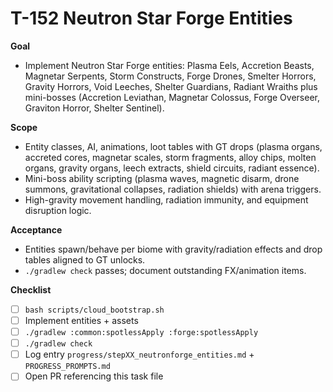 # T-152 Neutron Star Forge Entities

**Goal**

- Implement Neutron Star Forge entities: Plasma Eels, Accretion Beasts, Magnetar Serpents, Storm Constructs, Forge Drones, Smelter Horrors, Gravity Horrors, Void Leeches, Shelter Guardians, Radiant Wraiths plus mini-bosses (Accretion Leviathan, Magnetar Colossus, Forge Overseer, Graviton Horror, Shelter Sentinel).

**Scope**

- Entity classes, AI, animations, loot tables with GT drops (plasma organs, accreted cores, magnetar scales, storm fragments, alloy chips, molten organs, gravity organs, leech extracts, shield circuits, radiant essence).
- Mini-boss ability scripting (plasma waves, magnetic disarm, drone summons, gravitational collapses, radiation shields) with arena triggers.
- High-gravity movement handling, radiation immunity, and equipment disruption logic.

**Acceptance**

- Entities spawn/behave per biome with gravity/radiation effects and drop tables aligned to GT unlocks.
- `./gradlew check` passes; document outstanding FX/animation items.

**Checklist**

- [ ] `bash scripts/cloud_bootstrap.sh`
- [ ] Implement entities + assets
- [ ] `./gradlew :common:spotlessApply :forge:spotlessApply`
- [ ] `./gradlew check`
- [ ] Log entry `progress/stepXX_neutronforge_entities.md` + `PROGRESS_PROMPTS.md`
- [ ] Open PR referencing this task file
